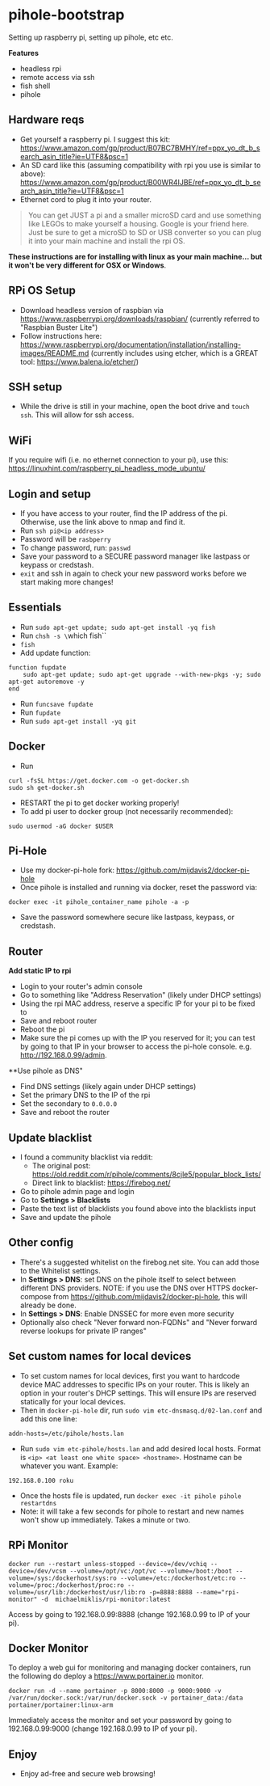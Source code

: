 # pihole-bootstrap
Setting up raspberry pi, setting up pihole, etc etc.

**Features**

- headless rpi
- remote access via ssh
- fish shell
- pihole

## Hardware reqs

- Get yourself a raspberry pi. I suggest this kit: https://www.amazon.com/gp/product/B07BC7BMHY/ref=ppx_yo_dt_b_search_asin_title?ie=UTF8&psc=1
- An SD card like this (assuming compatibility with rpi you use is similar to above): https://www.amazon.com/gp/product/B00WR4IJBE/ref=ppx_yo_dt_b_search_asin_title?ie=UTF8&psc=1
- Ethernet cord to plug it into your router.

> You can get JUST a pi and a smaller microSD card and use something like LEGOs to make yourself a housing. Google is your friend here. Just be sure to get a microSD to SD or USB converter so you can plug it into your main machine and install the rpi OS.

**These instructions are for installing with linux as your main machine... but it won't be very different for OSX or Windows**.

## RPi OS Setup

- Download headless version of raspbian via https://www.raspberrypi.org/downloads/raspbian/ (currently referred to "Raspbian Buster Lite")
- Follow instructions here: https://www.raspberrypi.org/documentation/installation/installing-images/README.md (currently includes using etcher, which is a GREAT tool: https://www.balena.io/etcher/)

## SSH setup

- While the drive is still in your machine, open the boot drive and `touch ssh`. This will allow for ssh access.

## WiFi

If you require wifi (i.e. no ethernet connection to your pi), use this: https://linuxhint.com/raspberry_pi_headless_mode_ubuntu/

## Login and setup

- If you have access to your router, find the IP address of the pi. Otherwise, use the link above to nmap and find it.
- Run `ssh pi@<ip address>`
- Password will be `rasbperry`
- To change password, run: `passwd`
- Save your password to a SECURE password manager like lastpass or keypass or credstash.
- `exit` and ssh in again to check your new password works before we start making more changes!

## Essentials

- Run `sudo apt-get update; sudo apt-get install -yq fish`
- Run `chsh -s \`which fish\``
- `fish`
- Add update function:
```
function fupdate
    sudo apt-get update; sudo apt-get upgrade --with-new-pkgs -y; sudo apt-get autoremove -y
end
```
- Run `funcsave fupdate`
- Run `fupdate`
- Run `sudo apt-get install -yq git`

## Docker

- Run 
```
curl -fsSL https://get.docker.com -o get-docker.sh
sudo sh get-docker.sh
```
- RESTART the pi to get docker working properly!
- To add pi user to docker group (not necessarily recommended):
```
sudo usermod -aG docker $USER
```

## Pi-Hole

- Use my docker-pi-hole fork: https://github.com/mijdavis2/docker-pi-hole
- Once pihole is installed and running via docker, reset the password via:
```
docker exec -it pihole_container_name pihole -a -p
```
- Save the password somewhere secure like lastpass, keypass, or credstash.

## Router

**Add static IP to rpi**

- Login to your router's admin console
- Go to something like "Address Reservation" (likely under DHCP settings)
- Using the rpi MAC address, reserve a specific IP for your pi to be fixed to
- Save and reboot router
- Reboot the pi
- Make sure the pi comes up with the IP you reserved for it; you can test by going to that IP in your browser to access the pi-hole console. e.g. http://192.168.0.99/admin.

**Use pihole as DNS"

- Find DNS settings (likely again under DHCP settings)
- Set the primary DNS to the IP of the rpi
- Set the secondary to `0.0.0.0`
- Save and reboot the router

## Update blacklist

- I found a community blacklist via reddit:
    - The original post: https://old.reddit.com/r/pihole/comments/8cjle5/popular_block_lists/
    - Direct link to blacklist: https://firebog.net/
- Go to pihole admin page and login
- Go to **Settings > Blacklists**
- Paste the text list of blacklists you found above into the blacklists input
- Save and update the pihole

## Other config

- There's a suggested whitelist on the firebog.net site. You can add those to the Whitelist settings.
- In **Settings > DNS**: set DNS on the pihole itself to select between different DNS providers. NOTE: if you use the DNS over HTTPS docker-compose from https://github.com/mijdavis2/docker-pi-hole, this will already be done.
- In **Settings > DNS**: Enable DNSSEC for more even more security
- Optionally also check "Never forward non-FQDNs" and "Never forward reverse lookups for private IP ranges"

## Set custom names for local devices

- To set custom names for local devices, first you want to hardcode device MAC addresses to specific IPs on your router. This is likely an option in your router's DHCP settings. This will ensure IPs are reserved statically for your local devices.
- Then in `docker-pi-hole` dir, run `sudo vim etc-dnsmasq.d/02-lan.conf` and add this one line:
```
addn-hosts=/etc/pihole/hosts.lan
```
- Run `sudo vim etc-pihole/hosts.lan` and add desired local hosts. Format is `<ip> <at least one white space> <hostname>`. Hostname can be whatever you want. Example:
```
192.168.0.100 roku
```
- Once the hosts file is updated, run `docker exec -it pihole pihole restartdns`
- Note: it will take a few seconds for pihole to restart and new names won't show up immediately. Takes a minute or two.

## RPi Monitor

```
docker run --restart unless-stopped --device=/dev/vchiq --device=/dev/vcsm --volume=/opt/vc:/opt/vc --volume=/boot:/boot --volume=/sys:/dockerhost/sys:ro --volume=/etc:/dockerhost/etc:ro --volume=/proc:/dockerhost/proc:ro --volume=/usr/lib:/dockerhost/usr/lib:ro -p=8888:8888 --name="rpi-monitor" -d  michaelmiklis/rpi-monitor:latest
```

Access by going to 192.168.0.99:8888 (change 192.168.0.99 to IP of your pi).

## Docker Monitor

To deploy a web gui for monitoring and managing docker containers, run the following do deploy a https://www.portainer.io monitor.

```
docker run -d --name portainer -p 8000:8000 -p 9000:9000 -v /var/run/docker.sock:/var/run/docker.sock -v portainer_data:/data portainer/portainer:linux-arm
```

Immediately access the monitor and set your password by going to 192.168.0.99:9000 (change 192.168.0.99 to IP of your pi).

## Enjoy

- Enjoy ad-free and secure web browsing!
